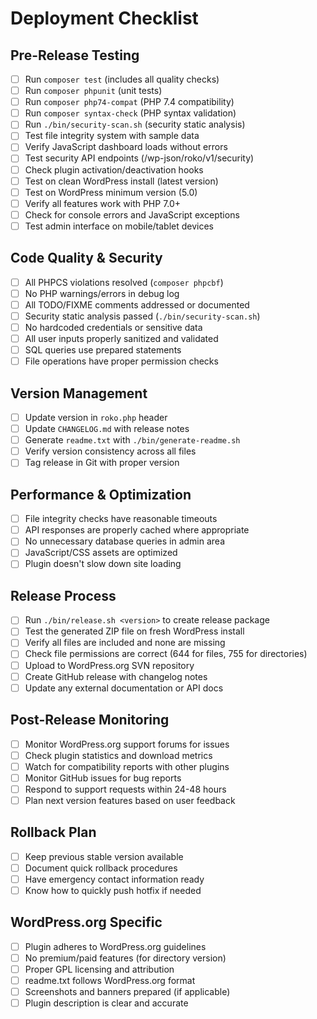 # Deployment Checklist

## Pre-Release Testing
- [ ] Run `composer test` (includes all quality checks)
- [ ] Run `composer phpunit` (unit tests)
- [ ] Run `composer php74-compat` (PHP 7.4 compatibility)
- [ ] Run `composer syntax-check` (PHP syntax validation)
- [ ] Run `./bin/security-scan.sh` (security static analysis)
- [ ] Test file integrity system with sample data
- [ ] Verify JavaScript dashboard loads without errors
- [ ] Test security API endpoints (/wp-json/roko/v1/security)
- [ ] Check plugin activation/deactivation hooks
- [ ] Test on clean WordPress install (latest version)
- [ ] Test on WordPress minimum version (5.0)
- [ ] Verify all features work with PHP 7.0+
- [ ] Check for console errors and JavaScript exceptions
- [ ] Test admin interface on mobile/tablet devices

## Code Quality & Security
- [ ] All PHPCS violations resolved (`composer phpcbf`)
- [ ] No PHP warnings/errors in debug log
- [ ] All TODO/FIXME comments addressed or documented
- [ ] Security static analysis passed (`./bin/security-scan.sh`)
- [ ] No hardcoded credentials or sensitive data
- [ ] All user inputs properly sanitized and validated
- [ ] SQL queries use prepared statements
- [ ] File operations have proper permission checks

## Version Management
- [ ] Update version in `roko.php` header
- [ ] Update `CHANGELOG.md` with release notes
- [ ] Generate `readme.txt` with `./bin/generate-readme.sh`
- [ ] Verify version consistency across all files
- [ ] Tag release in Git with proper version

## Performance & Optimization
- [ ] File integrity checks have reasonable timeouts
- [ ] API responses are properly cached where appropriate
- [ ] No unnecessary database queries in admin area
- [ ] JavaScript/CSS assets are optimized
- [ ] Plugin doesn't slow down site loading

## Release Process
- [ ] Run `./bin/release.sh <version>` to create release package
- [ ] Test the generated ZIP file on fresh WordPress install
- [ ] Verify all files are included and none are missing
- [ ] Check file permissions are correct (644 for files, 755 for directories)
- [ ] Upload to WordPress.org SVN repository
- [ ] Create GitHub release with changelog notes
- [ ] Update any external documentation or API docs

## Post-Release Monitoring
- [ ] Monitor WordPress.org support forums for issues
- [ ] Check plugin statistics and download metrics
- [ ] Watch for compatibility reports with other plugins
- [ ] Monitor GitHub issues for bug reports
- [ ] Respond to support requests within 24-48 hours
- [ ] Plan next version features based on user feedback

## Rollback Plan
- [ ] Keep previous stable version available
- [ ] Document quick rollback procedures
- [ ] Have emergency contact information ready
- [ ] Know how to quickly push hotfix if needed

## WordPress.org Specific
- [ ] Plugin adheres to WordPress.org guidelines
- [ ] No premium/paid features (for directory version)
- [ ] Proper GPL licensing and attribution
- [ ] readme.txt follows WordPress.org format
- [ ] Screenshots and banners prepared (if applicable)
- [ ] Plugin description is clear and accurate 